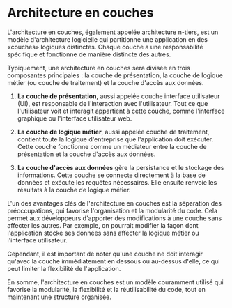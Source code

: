 # Architecture en couches

L'architecture en couches, également appelée architecture n-tiers, est un modèle d'architecture logicielle qui
partitionne une application en des «couches» logiques distinctes. Chaque couche a une responsabilité spécifique et
fonctionne de manière distincte des autres.

Typiquement, une architecture en couches sera divisée en trois composantes principales : la couche de présentation, la
couche de logique métier (ou couche de traitement) et la couche d'accès aux données.

1. **La couche de présentation**, aussi appelée couche interface utilisateur (UI), est responsable de l'interaction avec
   l'utilisateur. Tout ce que l'utilisateur voit et interagit appartient à cette couche, comme l'interface graphique ou
   l'interface utilisateur web.

2. **La couche de logique métier**, aussi appelée couche de traitement, contient toute la logique d'entreprise que 
   l'application doit exécuter. Cette couche fonctionne comme un médiateur entre la couche de présentation et la couche
   d'accès aux données.

3. **La couche d'accès aux données** gère la persistance et le stockage des informations. Cette couche se connecte
   directement à la base de données et exécute les requêtes nécessaires. Elle ensuite renvoie les résultats à la couche
   de logique métier.

L'un des avantages clés de l'architecture en couches est la séparation des préoccupations, qui favorise l'organisation
et la modularité du code. Cela permet aux développeurs d'apporter des modifications à une couche sans affecter les
autres. Par exemple, on pourrait modifier la façon dont l'application stocke ses données sans affecter la logique métier
ou l'interface utilisateur.

Cependant, il est important de noter qu'une couche ne doit interagir qu'avec la couche immédiatement en dessous ou
au-dessus d'elle, ce qui peut limiter la flexibilité de l'application.

En somme, l'architecture en couches est un modèle couramment utilisé qui favorise la modularité, la flexibilité et la
réutilisabilité du code, tout en maintenant une structure organisée.
